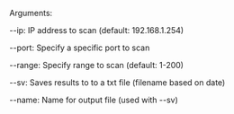 Arguments:

--ip: IP address to scan (default: 192.168.1.254)

--port: Specify a specific port to scan

--range: Specify range to scan (default: 1-200)

--sv: Saves results to to a txt file (filename based on date)

--name: Name for output file (used with --sv)
